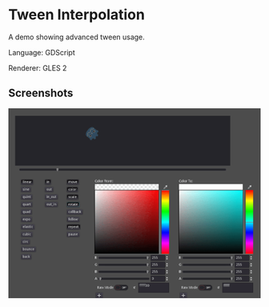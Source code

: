 # Tween Interpolation

A demo showing advanced tween usage.

Language: GDScript

Renderer: GLES 2

## Screenshots

![Screenshot](screenshots/tween.png)
